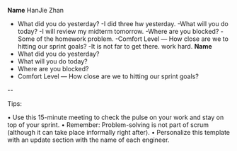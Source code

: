 **Name**
HanJie Zhan
- What did you do yesterday?
  -I did three hw yesterday.
-What will you do today?
  -I will review my midterm tomorrow.
-Where are you blocked?
  -Some of the homework problem.
-Comfort Level — How close are we to hitting our sprint goals?
  -It is not far to get there. work hard.
**Name**
-	What did you do yesterday?
-	What will you do today?
-	Where are you blocked?
-	Comfort Level — How close are we to hitting our sprint goals?


--

Tips:

•	Use this 15-minute meeting to check the pulse on your work and stay on top of your sprint.
•	Remember: Problem-solving is not part of scrum (although it can take place informally right after).
•	Personalize this template with an update section with the name of each engineer.


